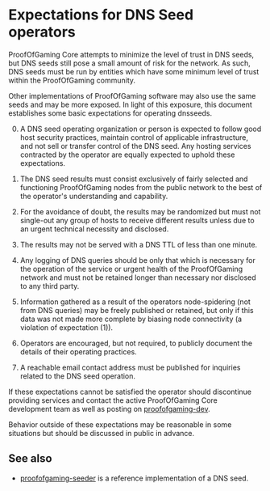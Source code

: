 Expectations for DNS Seed operators
====================================

ProofOfGaming Core attempts to minimize the level of trust in DNS seeds,
but DNS seeds still pose a small amount of risk for the network.
As such, DNS seeds must be run by entities which have some minimum
level of trust within the ProofOfGaming community.

Other implementations of ProofOfGaming software may also use the same
seeds and may be more exposed. In light of this exposure, this
document establishes some basic expectations for operating dnsseeds.

0. A DNS seed operating organization or person is expected to follow good
host security practices, maintain control of applicable infrastructure,
and not sell or transfer control of the DNS seed. Any hosting services
contracted by the operator are equally expected to uphold these expectations.

1. The DNS seed results must consist exclusively of fairly selected and
functioning ProofOfGaming nodes from the public network to the best of the
operator's understanding and capability.

2. For the avoidance of doubt, the results may be randomized but must not
single-out any group of hosts to receive different results unless due to an
urgent technical necessity and disclosed.

3. The results may not be served with a DNS TTL of less than one minute.

4. Any logging of DNS queries should be only that which is necessary
for the operation of the service or urgent health of the ProofOfGaming
network and must not be retained longer than necessary nor disclosed
to any third party.

5. Information gathered as a result of the operators node-spidering
(not from DNS queries) may be freely published or retained, but only
if this data was not made more complete by biasing node connectivity
(a violation of expectation (1)).

6. Operators are encouraged, but not required, to publicly document the
details of their operating practices.

7. A reachable email contact address must be published for inquiries
related to the DNS seed operation.

If these expectations cannot be satisfied the operator should
discontinue providing services and contact the active ProofOfGaming
Core development team as well as posting on
[proofofgaming-dev](https://lists.linuxfoundation.org/mailman/listinfo/proofofgaming-dev).

Behavior outside of these expectations may be reasonable in some
situations but should be discussed in public in advance.

See also
----------
- [proofofgaming-seeder](https://github.com/sipa/proofofgaming-seeder) is a reference implementation of a DNS seed.
